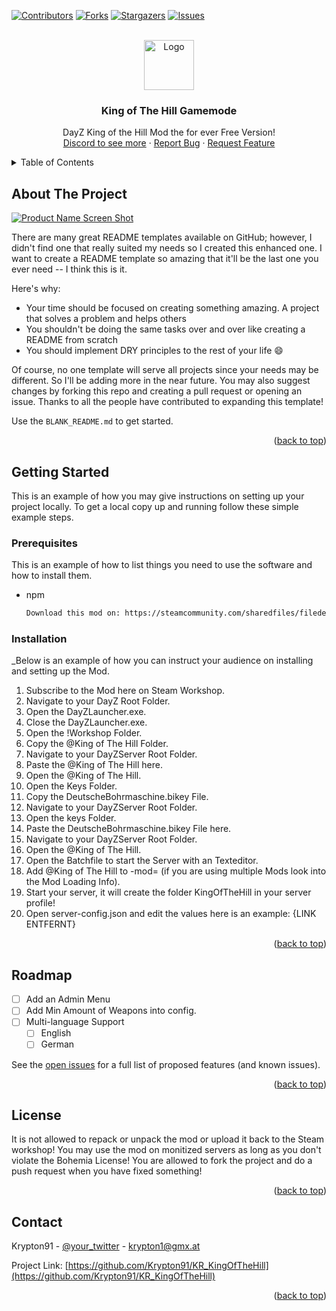 <!-- Improved compatibility of back to top link: See: https://github.com/othneildrew/Best-README-Template/pull/73 -->
<a name="readme-top"></a>

[![Contributors][contributors-shield]][contributors-url]
[![Forks][forks-shield]][forks-url]
[![Stargazers][stars-shield]][stars-url]
[![Issues][issues-shield]][issues-url]

<!-- PROJECT LOGO -->
<br />
<div align="center">
  <a href="https://github.com/othneildrew/Best-README-Template">
    <img src="https://media.discordapp.net/attachments/804974329846169600/804974365301145600/kmodsicon.png" alt="Logo" width="80" height="80">
  </a>

  <h3 align="center">King of The Hill Gamemode</h3>

  <p align="center">
    DayZ King of the Hill Mod the for ever Free Version!
    <br />
    <a href="https://discord.gg/7w9cFrpdkY">Discord to see more</a>
    ·
    <a href="https://github.com/Krypton91/KR_KingOfTheHill/issues">Report Bug</a>
    ·
    <a href="https://github.com/Krypton91/KR_KingOfTheHill/issues">Request Feature</a>
  </p>
</div>



<!-- TABLE OF CONTENTS -->
<details>
  <summary>Table of Contents</summary>
  <ol>
    <li>
      <a href="#about-the-project">About The Project</a>
      <ul>
        <li><a href="#built-with">Built With</a></li>
      </ul>
    </li>
    <li>
      <a href="#getting-started">Getting Started</a>
      <ul>
        <li><a href="#prerequisites">Prerequisites</a></li>
        <li><a href="#installation">Installation</a></li>
      </ul>
    </li>
    <li><a href="#usage">Usage</a></li>
    <li><a href="#roadmap">Roadmap</a></li>
    <li><a href="#contributing">Contributing</a></li>
    <li><a href="#contact">Contact</a></li>
    <li><a href="#acknowledgments">Acknowledgments</a></li>
  </ol>
</details>



<!-- ABOUT THE PROJECT -->
## About The Project

[![Product Name Screen Shot][product-screenshot]](https://example.com)

There are many great README templates available on GitHub; however, I didn't find one that really suited my needs so I created this enhanced one. I want to create a README template so amazing that it'll be the last one you ever need -- I think this is it.

Here's why:
* Your time should be focused on creating something amazing. A project that solves a problem and helps others
* You shouldn't be doing the same tasks over and over like creating a README from scratch
* You should implement DRY principles to the rest of your life :smile:

Of course, no one template will serve all projects since your needs may be different. So I'll be adding more in the near future. You may also suggest changes by forking this repo and creating a pull request or opening an issue. Thanks to all the people have contributed to expanding this template!

Use the `BLANK_README.md` to get started.

<p align="right">(<a href="#readme-top">back to top</a>)</p>



<!-- GETTING STARTED -->
## Getting Started

This is an example of how you may give instructions on setting up your project locally.
To get a local copy up and running follow these simple example steps.

### Prerequisites

This is an example of how to list things you need to use the software and how to install them.
* npm
  ```sh
  Download this mod on: https://steamcommunity.com/sharedfiles/filedetails/?id=2847502220
  ```

### Installation

_Below is an example of how you can instruct your audience on installing and setting up the Mod.

1. Subscribe to the Mod here on Steam Workshop.
2. Navigate to your DayZ Root Folder.
3. Open the DayZLauncher.exe.
4. Close the DayZLauncher.exe.
5. Open the !Workshop Folder.
6. Copy the @King of The Hill Folder.
7. Navigate to your DayZServer Root Folder.
8. Paste the @King of The Hill here.
9. Open the @King of The Hill.
10. Open the Keys Folder.
11. Copy the DeutscheBohrmaschine.bikey File.
12. Navigate to your DayZServer Root Folder.
13. Open the keys Folder.
14. Paste the DeutscheBohrmaschine.bikey File here.
15. Navigate to your DayZServer Root Folder.
16. Open the @King of The Hill.
19. Open the Batchfile to start the Server with an Texteditor.
20. Add @King of The Hill to -mod= (if you are using multiple Mods look into the Mod Loading Info).
21. Start your server, it will create the folder KingOfTheHill in your server profile!
22. Open server-config.json and edit the values here is an example: {LINK ENTFERNT}

<p align="right">(<a href="#readme-top">back to top</a>)</p>

<!-- ROADMAP -->
## Roadmap

- [ ] Add an Admin Menu
- [ ] Add Min Amount of Weapons into config.
- [ ] Multi-language Support
    - [ ] English
    - [ ] German

See the [open issues](https://github.com/othneildrew/Best-README-Template/issues) for a full list of proposed features (and known issues).

<p align="right">(<a href="#readme-top">back to top</a>)</p>


<!-- LICENSE -->
## License
It is not allowed to repack or unpack the mod or upload it back to the Steam workshop! You may use the mod on monitized servers as long as you don't violate the Bohemia License! You are allowed to fork the project and do a push request when you have fixed something!

<p align="right">(<a href="#readme-top">back to top</a>)</p>



<!-- CONTACT -->
## Contact

Krypton91 - [@your_twitter](https://twitter.com/your_username) - krypton1@gmx.at

Project Link: [https://github.com/Krypton91/KR_KingOfTheHill](https://github.com/Krypton91/KR_KingOfTheHill)

<p align="right">(<a href="#readme-top">back to top</a>)</p>



<!-- MARKDOWN LINKS & IMAGES -->
<!-- https://www.markdownguide.org/basic-syntax/#reference-style-links -->
[contributors-shield]: https://img.shields.io/github/contributors/othneildrew/Best-README-Template.svg?style=for-the-badge
[contributors-url]: https://github.com/othneildrew/Best-README-Template/graphs/contributors
[forks-shield]: https://img.shields.io/github/forks/othneildrew/Best-README-Template.svg?style=for-the-badge
[forks-url]: https://github.com/othneildrew/Best-README-Template/network/members
[stars-shield]: https://img.shields.io/github/stars/othneildrew/Best-README-Template.svg?style=for-the-badge
[stars-url]: https://github.com/othneildrew/Best-README-Template/stargazers
[issues-shield]: https://img.shields.io/github/issues/othneildrew/Best-README-Template.svg?style=for-the-badge
[issues-url]: https://github.com/othneildrew/Best-README-Template/issues
[license-shield]: https://img.shields.io/github/license/othneildrew/Best-README-Template.svg?style=for-the-badge
[license-url]: https://github.com/othneildrew/Best-README-Template/blob/master/LICENSE.txt
[linkedin-shield]: https://img.shields.io/badge/-LinkedIn-black.svg?style=for-the-badge&logo=linkedin&colorB=555
[linkedin-url]: https://linkedin.com/in/othneildrew
[product-screenshot]: images/screenshot.png
[Next.js]: https://img.shields.io/badge/next.js-000000?style=for-the-badge&logo=nextdotjs&logoColor=white
[Next-url]: https://nextjs.org/
[React.js]: https://img.shields.io/badge/React-20232A?style=for-the-badge&logo=react&logoColor=61DAFB
[React-url]: https://reactjs.org/
[Vue.js]: https://img.shields.io/badge/Vue.js-35495E?style=for-the-badge&logo=vuedotjs&logoColor=4FC08D
[Vue-url]: https://vuejs.org/
[Angular.io]: https://img.shields.io/badge/Angular-DD0031?style=for-the-badge&logo=angular&logoColor=white
[Angular-url]: https://angular.io/
[Svelte.dev]: https://img.shields.io/badge/Svelte-4A4A55?style=for-the-badge&logo=svelte&logoColor=FF3E00
[Svelte-url]: https://svelte.dev/
[Laravel.com]: https://img.shields.io/badge/Laravel-FF2D20?style=for-the-badge&logo=laravel&logoColor=white
[Laravel-url]: https://laravel.com
[Bootstrap.com]: https://img.shields.io/badge/Bootstrap-563D7C?style=for-the-badge&logo=bootstrap&logoColor=white
[Bootstrap-url]: https://getbootstrap.com
[JQuery.com]: https://img.shields.io/badge/jQuery-0769AD?style=for-the-badge&logo=jquery&logoColor=white
[JQuery-url]: https://jquery.com 
